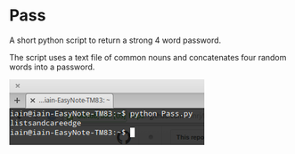 Pass
====

A short python script to return a strong 4 word password.

The script uses a text file of common nouns and concatenates four random words into a password.

![alt tag](/PassScreenshot.png)

